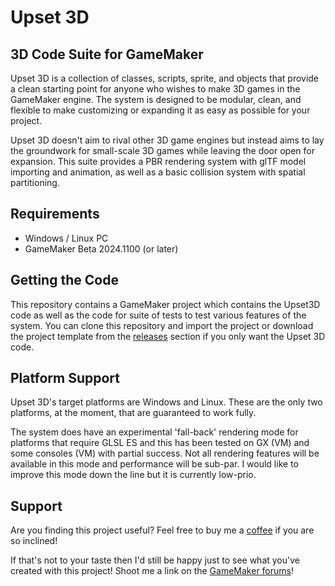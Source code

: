 # Upset 3D
## 3D Code Suite for GameMaker

Upset 3D is a collection of classes, scripts, sprite, and objects that provide a clean starting point for anyone who wishes to make 3D games in the GameMaker engine. The system is designed to be modular, clean, and flexible to make customizing or expanding it as easy as possible for your project.

Upset 3D doesn't aim to rival other 3D game engines but instead aims to lay the groundwork for small-scale 3D games while leaving the door open for expansion. This suite provides a PBR rendering system with glTF model importing and animation, as well as a basic collision system with spatial partitioning.

## Requirements

* Windows / Linux PC 
* GameMaker Beta 2024.1100 (or later)

## Getting the Code

This repository contains a GameMaker project which contains the Upset3D code as well as the code for suite of tests to test various features of the system. You can clone this repository and import the project or download the project template from the [releases](https://github.com/Binsk/u3d-development/releases) section if you only want the Upset 3D code.

## Platform Support

Upset 3D's target platforms are Windows and Linux. These are the only two platforms, at the moment, that are guaranteed to work fully.

The system does have an experimental 'fall-back' rendering mode for platforms that require GLSL ES and this has been tested on GX (VM) and some consoles (VM) with partial success. Not all rendering features will be available in this mode and performance will be sub-par. I would like to improve this mode down the line but it is currently low-prio.

## Support

Are you finding this project useful? Feel free to buy me a [coffee](https://ko-fi.com/binsk) if you are so inclined!

If that's not to your taste then I'd still be happy just to see what you've created with this project! Shoot me a link on the [GameMaker forums](https://forum.gamemaker.io/index.php?members/binsk.1097/)!
